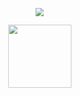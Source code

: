 <p align="center"><img src="https://files.catbox.moe/n4b4vg.jpg">
<br>
  <br>
<img src="https://komarev.com/ghpvc/?username=knifeless&label=money_bags&color=450f0f&style=plastic" width="125">
